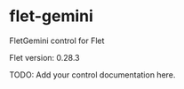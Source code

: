 # flet-gemini
FletGemini control for Flet

Flet version: 0.28.3

TODO: Add your control documentation here.